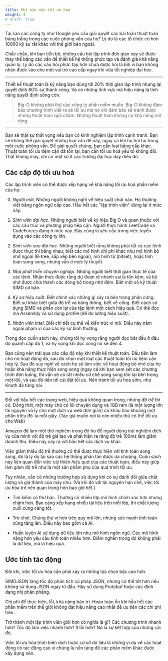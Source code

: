 ```yaml
---
title: Khi nào nên tối ưu hoá
weight: 4
# draft: true
---
```


Tại sao các công ty như Google yêu cầu giải quyết các bài toán thuật toán bảng trắng trong các cuộc phỏng vấn của họ? Lý do là các tổ chức có hơn 10000 kỹ sư rất khác với thế giới bên ngoài.

Chắc chắn, khi bạn tiến bộ, những câu hỏi lập trình đơn giản này sẽ được thay thế bằng các vấn đề thiết kế hệ thống phức tạp và đánh giá khả năng quản lý. Lý do các câu hỏi phức tạp hơn chưa được hỏi là bởi vì bạn không nhận được vào cho một vai trò cao cấp ngay khi vừa tốt nghiệp đại học.

- - -

Thiết kế thuật toán là kỹ năng bạn dùng tới 20% thời gian lập trình nhưng lại quyết định 80% sự thành công. Và có những lĩnh vực mà hiệu năng là tính năng quyết định sống còn.

> Big-O không phải thứ các công ty phần mềm muốn. Big-O không đảm bảo chương trình viết ra sẽ tối ưu mà nó chỉ đảm bảo sẽ tránh được những thuật toán quá chậm. Những thuật toán không có khả năng mở rộng.

- - -

Bạn sẽ thật sự thất vọng nếu bạn có kinh nghiệm lập trình cạnh tranh. Bạn sẽ không thể giải quyết những loại vấn đề này, ngay cả khi họ hỏi họ trong một cuộc phỏng vấn. Để giải quyết chúng, bạn cần loại bằng cấp khác. Thuật toán tối ưu tiệm cận đã tồn tại, bạn cần tối ưu hoá yếu tố không đổi. Thật không may, chỉ có một số ít các trường đại học dạy điều đó.

## Các cấp độ tối ưu hoá

Các lập trình viên có thể được xếp hạng về khả năng tối ưu hoá phần mềm của họ:

0. *Người mới*. Những người không nghĩ về hiệu suất chút nào. Họ thường viết bằng ngôn ngữ cấp cao. Hầu hết các "lập trình viên" dừng lại ở mức này.

1. *Sinh viên đại học*. Những người biết về ký hiệu Big O và quen thuộc với các cấu trúc và phương pháp tiếp cận. Người thực hành LeetCode và CodeForces đang ở mức này. Đây cũng là yêu cầu trong việc tuyển dụng vào các công ty lớn.

2. *Sinh viên sau đại học*. Những người biết rằng không phải tất cả các lệnh được thực thi bằng nhau; biết các mô hình chi phí khác như mô hình bộ nhớ ngoài (B-tree, sắp xếp bên ngoài), mô hình từ (bitset), hoặc tính toán song song, nhưng vẫn ở mức lý thuyết.

3. *Nhà phát triển chuyên nghiệp*. Những người biết thời gian thực tế của các lệnh. Nhận thức được rằng dự đoán rẽ nhánh sai là tốn kém, và bộ nhớ được chia thành các dòng bộ trong nhớ đệm. Biết một số kỹ thuật SIMD cơ bản. 

4. *Kỹ sư hiệu suất*. Biết chính xác những gì xảy ra bên trong phần cứng. Biết sự khác biệt giữa độ trễ và băng thông, biết về cổng. Biết cách sử dụng SIMD và phần còn lại của tập lệnh một cách hiệu quả. Có thể đọc mã Assembly và sử dụng profile (để đo lường hiệu suất).

5. *Nhân viên Intel*. Biết chi tiết cụ thể về kiến trúc vi mô. Điều này nằm ngoài phạm vi của các kỹ sư bình thường.

Trong đọc cuốn sách này, chúng tôi hy vọng rằng người đọc bắt đầu ở đâu đó quanh cấp độ 1, và hy vọng khi đọc xong nó sẽ đến 4.

Bạn cũng nên trải qua các cấp độ này khi thiết kế thuật toán. Đầu tiên làm cho nó hoạt động đã, sau đó chọn một loạt các thuật toán tối ưu tiệm cận hợp lý. Sau đó suy nghĩ về cách họ sẽ làm việc về hoạt động bộ nhớ của họ hoặc khả năng thực hiện song song (ngay cả khi bạn xem xét các chương trình đơn luồng, thì vẫn sẽ có rất nhiều cơ chế song song tồn tại bên trong một lõi), và sau đó tiến tới cài đặt tối ưu. Nên tránh tối ưu hoá sớm, như Knuth đã từng nói.

---

Đối với hầu hết các trang web, hiệu quả không quan trọng, nhưng *độ trễ* thì có. Đồng thời, một máy chủ có lõi chuyên dụng và 1GB ram (là một lượng lớn tài nguyên vô lý cho một dịch vụ web đơn giản) có khấu hao khoảng một phần triệu đô-la mỗi giây. (Tác giả muốn nói là còn nhiều thứ có thể tối ưu cho Web)

Amazon đã làm một thử nghiệm trong đó họ để người dùng trải nghiệm dịch vụ của mình với độ trễ giả tạo và phát hiện ra rằng độ trễ 100ms làm giảm doanh thu. Điều này xảy ra với hầu hết các dịch vụ khác

Việc giảm thiểu độ trễ thường có thể được thực hiện với tính toán song song, đó là lý do tại sao các hệ thống phân tán được ưa chuộng. Cuốn sách này liên quan đến việc cải thiện *hiệu quả* của các thuật toán, điều này giúp làm giảm độ trễ như là  một sản phẩm phụ của quá trình tối ưu.

Tuy nhiên, vẫn có những trường hợp sử dụng khi có sự đánh đổi giữa chất lượng và giá thành của máy chủ. (Và khi đó với tài nguyên hạn chế, việc tối ưu hóa trở nên quan trọng hơn bao giờ hết.)

- Tìm kiếm có thứ bậc. Thường có nhiều lớp mô hình chính xác hơn nhưng chậm hơn. Bạn càng xếp hạng nhiều tài liệu trên mỗi lớp, thì chất lượng cuối cùng càng tốt.

- Trò chơi. Chúng thú vị hơn trên quy mô lớn, nhưng sức mạnh tính toán cũng tăng lên. Điều này bao gồm cả AI.

- Huấn luyện AI sử dụng dữ liệu lớn như mô hình ngôn ngữ. Các mô hình nặng hơn yêu cầu tính toán nhiều hơn. Điểm nghẽn trong đó không phải là dữ liệu, mà là hiệu quả.


## Ước tính tác động

Đôi khi, việc tối ưu hóa cần phải xảy ra những lựa chọn bậc cao hơn.

SIMDJSON tăng tốc độ phân tích cú pháp JSON, nhưng có thể tốt hơn nếu không sử dụng JSON ngay từ đầu. Hãy sử dụng Protobuf hoặc các định dạng nhị phân phẳng.

Chi phí để thực hiện, lỗi, khả năng bảo trì. Hoàn toàn ổn khi hầu hết các phần mềm trên thế giới không đạt hiệu năng cao nhất để ưu tiên các chi phí trên.

Trở thành một lập trình viên giỏi hơn có nghĩa là gì? Các chương trình nhanh hơn? Tốc độ làm việc nhanh hơn? Ít lỗi hơn? Nó là sự kết hợp của những cái đó.

Việc tối ưu hóa trình biên dịch hoặc cơ sở dữ liệu là những ví dụ về các hoạt động có tác động cao vì chúng là nền tảng để các phần mềm khác được xây dựng nên.